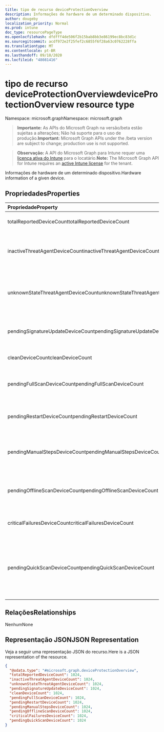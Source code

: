 ```yaml
---
title: tipo de recurso deviceProtectionOverview
description: Informações de hardware de um determinado dispositivo.
author: dougeby
localization_priority: Normal
ms.prod: intune
doc_type: resourcePageType
ms.openlocfilehash: dfdfff4de506f2b15bab8bb3e86199ec8bc83d1c
ms.sourcegitcommit: acdf972e2f25fef2c6855f6f28a63c0762228ffa
ms.translationtype: MT
ms.contentlocale: pt-BR
ms.lasthandoff: 09/18/2020
ms.locfileid: "48081416"
---
```

# <a name="deviceprotectionoverview-resource-type"></a><span data-ttu-id="75ae2-103">tipo de recurso deviceProtectionOverview</span><span class="sxs-lookup"><span data-stu-id="75ae2-103">deviceProtectionOverview resource type</span></span>

<span data-ttu-id="75ae2-104">Namespace: microsoft.graph</span><span class="sxs-lookup"><span data-stu-id="75ae2-104">Namespace: microsoft.graph</span></span>

> <span data-ttu-id="75ae2-105">**Importante:** As APIs do Microsoft Graph na versão/beta estão sujeitas a alterações; Não há suporte para o uso de produção.</span><span class="sxs-lookup"><span data-stu-id="75ae2-105">**Important:** Microsoft Graph APIs under the /beta version are subject to change; production use is not supported.</span></span>

> <span data-ttu-id="75ae2-106">**Observação:** A API do Microsoft Graph para Intune requer uma [licença ativa do Intune](https://go.microsoft.com/fwlink/?linkid=839381) para o locatário.</span><span class="sxs-lookup"><span data-stu-id="75ae2-106">**Note:** The Microsoft Graph API for Intune requires an [active Intune license](https://go.microsoft.com/fwlink/?linkid=839381) for the tenant.</span></span>

<span data-ttu-id="75ae2-107">Informações de hardware de um determinado dispositivo.</span><span class="sxs-lookup"><span data-stu-id="75ae2-107">Hardware information of a given device.</span></span>

## <a name="properties"></a><span data-ttu-id="75ae2-108">Propriedades</span><span class="sxs-lookup"><span data-stu-id="75ae2-108">Properties</span></span>
|<span data-ttu-id="75ae2-109">Propriedade</span><span class="sxs-lookup"><span data-stu-id="75ae2-109">Property</span></span>|<span data-ttu-id="75ae2-110">Tipo</span><span class="sxs-lookup"><span data-stu-id="75ae2-110">Type</span></span>|<span data-ttu-id="75ae2-111">Descrição</span><span class="sxs-lookup"><span data-stu-id="75ae2-111">Description</span></span>|
|:---|:---|:---|
|<span data-ttu-id="75ae2-112">totalReportedDeviceCount</span><span class="sxs-lookup"><span data-stu-id="75ae2-112">totalReportedDeviceCount</span></span>|<span data-ttu-id="75ae2-113">Int32</span><span class="sxs-lookup"><span data-stu-id="75ae2-113">Int32</span></span>|<span data-ttu-id="75ae2-114">Contagem total de dispositivos.</span><span class="sxs-lookup"><span data-stu-id="75ae2-114">Total device count.</span></span>|
|<span data-ttu-id="75ae2-115">inactiveThreatAgentDeviceCount</span><span class="sxs-lookup"><span data-stu-id="75ae2-115">inactiveThreatAgentDeviceCount</span></span>|<span data-ttu-id="75ae2-116">Int32</span><span class="sxs-lookup"><span data-stu-id="75ae2-116">Int32</span></span>|<span data-ttu-id="75ae2-117">Dispositivo com contagem inativa de agente de ameaça</span><span class="sxs-lookup"><span data-stu-id="75ae2-117">Device with inactive threat agent count</span></span>|
|<span data-ttu-id="75ae2-118">unknownStateThreatAgentDeviceCount</span><span class="sxs-lookup"><span data-stu-id="75ae2-118">unknownStateThreatAgentDeviceCount</span></span>|<span data-ttu-id="75ae2-119">Int32</span><span class="sxs-lookup"><span data-stu-id="75ae2-119">Int32</span></span>|<span data-ttu-id="75ae2-120">Dispositivo com o estado do agente de ameaça como contagem desconhecida.</span><span class="sxs-lookup"><span data-stu-id="75ae2-120">Device with threat agent state as unknown count.</span></span>|
|<span data-ttu-id="75ae2-121">pendingSignatureUpdateDeviceCount</span><span class="sxs-lookup"><span data-stu-id="75ae2-121">pendingSignatureUpdateDeviceCount</span></span>|<span data-ttu-id="75ae2-122">Int32</span><span class="sxs-lookup"><span data-stu-id="75ae2-122">Int32</span></span>|<span data-ttu-id="75ae2-123">Dispositivo com a contagem de assinatura antiga.</span><span class="sxs-lookup"><span data-stu-id="75ae2-123">Device with old signature count.</span></span>|
|<span data-ttu-id="75ae2-124">cleanDeviceCount</span><span class="sxs-lookup"><span data-stu-id="75ae2-124">cleanDeviceCount</span></span>|<span data-ttu-id="75ae2-125">Int32</span><span class="sxs-lookup"><span data-stu-id="75ae2-125">Int32</span></span>|<span data-ttu-id="75ae2-126">Limpar contagem de dispositivos.</span><span class="sxs-lookup"><span data-stu-id="75ae2-126">Clean device count.</span></span>|
|<span data-ttu-id="75ae2-127">pendingFullScanDeviceCount</span><span class="sxs-lookup"><span data-stu-id="75ae2-127">pendingFullScanDeviceCount</span></span>|<span data-ttu-id="75ae2-128">Int32</span><span class="sxs-lookup"><span data-stu-id="75ae2-128">Int32</span></span>|<span data-ttu-id="75ae2-129">Contagem de dispositivos de verificação completa pendente.</span><span class="sxs-lookup"><span data-stu-id="75ae2-129">Pending full scan device count.</span></span>|
|<span data-ttu-id="75ae2-130">pendingRestartDeviceCount</span><span class="sxs-lookup"><span data-stu-id="75ae2-130">pendingRestartDeviceCount</span></span>|<span data-ttu-id="75ae2-131">Int32</span><span class="sxs-lookup"><span data-stu-id="75ae2-131">Int32</span></span>|<span data-ttu-id="75ae2-132">Contagem de dispositivos de reinicialização pendente.</span><span class="sxs-lookup"><span data-stu-id="75ae2-132">Pending restart device count.</span></span>|
|<span data-ttu-id="75ae2-133">pendingManualStepsDeviceCount</span><span class="sxs-lookup"><span data-stu-id="75ae2-133">pendingManualStepsDeviceCount</span></span>|<span data-ttu-id="75ae2-134">Int32</span><span class="sxs-lookup"><span data-stu-id="75ae2-134">Int32</span></span>|<span data-ttu-id="75ae2-135">Contagem de dispositivos de etapas manuais pendentes.</span><span class="sxs-lookup"><span data-stu-id="75ae2-135">Pending manual steps device count.</span></span>|
|<span data-ttu-id="75ae2-136">pendingOfflineScanDeviceCount</span><span class="sxs-lookup"><span data-stu-id="75ae2-136">pendingOfflineScanDeviceCount</span></span>|<span data-ttu-id="75ae2-137">Int32</span><span class="sxs-lookup"><span data-stu-id="75ae2-137">Int32</span></span>|<span data-ttu-id="75ae2-138">Contagem de dispositivos de verificação offline pendente.</span><span class="sxs-lookup"><span data-stu-id="75ae2-138">Pending offline scan device count.</span></span>|
|<span data-ttu-id="75ae2-139">criticalFailuresDeviceCount</span><span class="sxs-lookup"><span data-stu-id="75ae2-139">criticalFailuresDeviceCount</span></span>|<span data-ttu-id="75ae2-140">Int32</span><span class="sxs-lookup"><span data-stu-id="75ae2-140">Int32</span></span>|<span data-ttu-id="75ae2-141">Contagem de dispositivos de falhas críticas.</span><span class="sxs-lookup"><span data-stu-id="75ae2-141">Critical failures device count.</span></span>|
|<span data-ttu-id="75ae2-142">pendingQuickScanDeviceCount</span><span class="sxs-lookup"><span data-stu-id="75ae2-142">pendingQuickScanDeviceCount</span></span>|<span data-ttu-id="75ae2-143">Int32</span><span class="sxs-lookup"><span data-stu-id="75ae2-143">Int32</span></span>|<span data-ttu-id="75ae2-144">Contagem de dispositivos de verificação rápida pendente.</span><span class="sxs-lookup"><span data-stu-id="75ae2-144">Pending quick scan device count.</span></span> <span data-ttu-id="75ae2-145">Valores válidos-2147483648 a 2147483647</span><span class="sxs-lookup"><span data-stu-id="75ae2-145">Valid values -2147483648 to 2147483647</span></span>|

## <a name="relationships"></a><span data-ttu-id="75ae2-146">Relações</span><span class="sxs-lookup"><span data-stu-id="75ae2-146">Relationships</span></span>
<span data-ttu-id="75ae2-147">Nenhum</span><span class="sxs-lookup"><span data-stu-id="75ae2-147">None</span></span>

## <a name="json-representation"></a><span data-ttu-id="75ae2-148">Representação JSON</span><span class="sxs-lookup"><span data-stu-id="75ae2-148">JSON Representation</span></span>
<span data-ttu-id="75ae2-149">Veja a seguir uma representação JSON do recurso.</span><span class="sxs-lookup"><span data-stu-id="75ae2-149">Here is a JSON representation of the resource.</span></span>
<!-- {
  "blockType": "resource",
  "@odata.type": "microsoft.graph.deviceProtectionOverview"
}
-->
``` json
{
  "@odata.type": "#microsoft.graph.deviceProtectionOverview",
  "totalReportedDeviceCount": 1024,
  "inactiveThreatAgentDeviceCount": 1024,
  "unknownStateThreatAgentDeviceCount": 1024,
  "pendingSignatureUpdateDeviceCount": 1024,
  "cleanDeviceCount": 1024,
  "pendingFullScanDeviceCount": 1024,
  "pendingRestartDeviceCount": 1024,
  "pendingManualStepsDeviceCount": 1024,
  "pendingOfflineScanDeviceCount": 1024,
  "criticalFailuresDeviceCount": 1024,
  "pendingQuickScanDeviceCount": 1024
}
```






